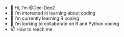 - 👋 Hi, I’m @Dee-Dee2
- 👀 I’m interested in learning about coding 
- 🌱 I’m currently learning R coding
- 💞️ I’m looking to collaborate on R and Python coding
- 📫 How to reach me 

<!---
Dee-Dee2/Dee-Dee2 is a ✨ special ✨ repository because its `README.md` (this file) appears on your GitHub profile.
You can click the Preview link to take a look at your changes.
--->
